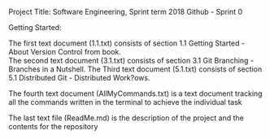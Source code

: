 Project Title:
Software Engineering, Sprint term 2018 Github - Sprint 0 

Getting Started:

The first text document (1.1.txt) consists of section 1.1 Getting Started - About Version Control from book.  
The second text document (3.1.txt) consists of section 3.1 Git Branching - Branches in a Nutshell. 
The Third text document (5.1.txt) consists of section 5.1 Distributed Git - Distributed Work?ows. 

The fourth text document (AllMyCommands.txt) is a text document tracking all the commands written in the terminal to achieve the individual task

The last text file (ReadMe.md) is the description of the project and the contents for the repository 